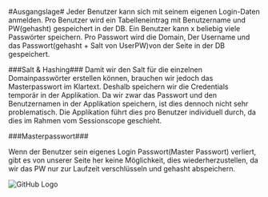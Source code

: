 #Ausgangslage#
Jeder Benutzer kann sich mit seinem eigenen Login-Daten anmelden.
Pro Benutzer wird ein Tabelleneintrag mit Benutzername und PW(gehasht) gespeichert in der DB.
Ein Benutzer kann x beliebig viele Passwörter speichern.
Pro Passwort wird die Domain, Der Username und das Passwort(gehasht + Salt von UserPW)von der Seite in der DB gespeichert.

###Salt & Hashing###
Damit wir den Salt für die einzelnen Domainpasswörter erstellen können, brauchen wir jedoch das Masterpasswort im Klartext. Deshalb speichern wir die Credentials temporär in der Applikation.
Da wir zwar das Passwort und den Benutzernamen in der Applikation speichern, ist dies dennoch nicht sehr problematisch.
Die Applikation führt dies pro Benutzer individuell durch, da dies im Rahmen vom Sessionscope geschieht.

###Masterpasswort###

Wenn der Benutzer sein eigenes Login Passwort(Master Passwort) verliert, gibt es von unserer Seite her keine Möglichkeit, dies wiederherzustellen,
da wir das PW nur zur Laufzeit verschlüsseln und gehasht abspeichern.


![GitHub Logo](https://media.discordapp.net/attachments/511620593859428353/709327315552960523/QuickPlanning.PNG)